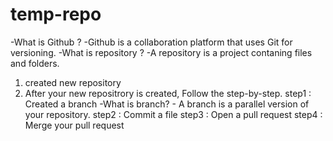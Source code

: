 # temp-repo
-What is Github ? -Github is a collaboration platform that uses Git for versioning.
-What is repository ? -A repository is a project contaning files and folders.
1. created new repository
2. After your new repositrory is created, Follow the step-by-step.
step1 : Created a branch
-What is branch? - A branch is a parallel version of your repository.
step2 : Commit a file
step3 : Open a pull request
step4 : Merge your pull request
